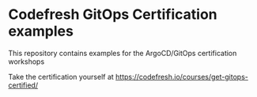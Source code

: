 # Codefresh GitOps Certification examples

This repository contains examples for the ArgoCD/GitOps
certification workshops

Take the certification yourself at https://codefresh.io/courses/get-gitops-certified/
